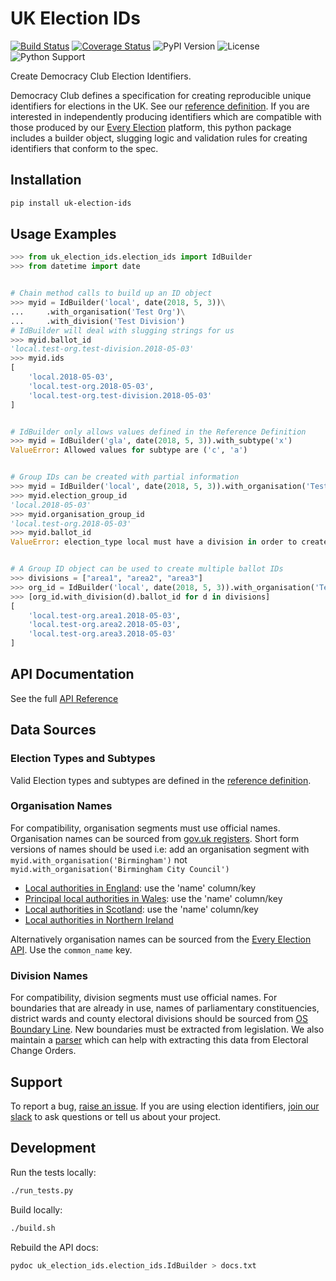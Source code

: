 # UK Election IDs

[![Build Status](https://travis-ci.org/DemocracyClub/uk-election-ids.svg?branch=master)](https://travis-ci.org/DemocracyClub/uk-election-ids)
[![Coverage Status](https://coveralls.io/repos/github/DemocracyClub/uk-election-ids/badge.svg?branch=master)](https://coveralls.io/github/DemocracyClub/uk-election-ids?branch=master)
![PyPI Version](https://img.shields.io/pypi/v/uk-election-ids.svg)
![License](https://img.shields.io/pypi/l/uk-election-ids.svg)
![Python Support](https://img.shields.io/pypi/pyversions/uk-election-ids.svg)

Create Democracy Club Election Identifiers.

Democracy Club defines a specification for creating reproducible unique identifiers for elections in the UK. See our [reference definition](https://elections.democracyclub.org.uk/reference_definition). If you are interested in independently producing identifiers which are compatible with those produced by our [Every Election](https://elections.democracyclub.org.uk/) platform, this python package includes a builder object, slugging logic and validation rules for creating identifiers that conform to the spec.

## Installation

```bash
pip install uk-election-ids
```

## Usage Examples

```python
>>> from uk_election_ids.election_ids import IdBuilder
>>> from datetime import date


# Chain method calls to build up an ID object
>>> myid = IdBuilder('local', date(2018, 5, 3))\
...     .with_organisation('Test Org')\
...     .with_division('Test Division')
# IdBuilder will deal with slugging strings for us
>>> myid.ballot_id
'local.test-org.test-division.2018-05-03'
>>> myid.ids
[
    'local.2018-05-03',
    'local.test-org.2018-05-03',
    'local.test-org.test-division.2018-05-03'
]


# IdBuilder only allows values defined in the Reference Definition
>>> myid = IdBuilder('gla', date(2018, 5, 3)).with_subtype('x')
ValueError: Allowed values for subtype are ('c', 'a')


# Group IDs can be created with partial information
>>> myid = IdBuilder('local', date(2018, 5, 3)).with_organisation('Test Org')
>>> myid.election_group_id
'local.2018-05-03'
>>> myid.organisation_group_id
'local.test-org.2018-05-03'
>>> myid.ballot_id
ValueError: election_type local must have a division in order to create a ballot id


# A Group ID object can be used to create multiple ballot IDs
>>> divisions = ["area1", "area2", "area3"]
>>> org_id = IdBuilder('local', date(2018, 5, 3)).with_organisation('Test Org')
>>> [org_id.with_division(d).ballot_id for d in divisions]
[
    'local.test-org.area1.2018-05-03',
    'local.test-org.area2.2018-05-03',
    'local.test-org.area3.2018-05-03'
]
```

## API Documentation

See the full [API Reference](https://github.com/DemocracyClub/uk-election-ids/blob/master/docs.txt)

## Data Sources

### Election Types and Subtypes

Valid Election types and subtypes are defined in the [reference definition](https://elections.democracyclub.org.uk/reference_definition).


### Organisation Names

For compatibility, organisation segments must use official names. Organisation names can be sourced from [gov.uk registers](https://www.registers.service.gov.uk/). Short form versions of names should be used i.e: add an organisation segment with `myid.with_organisation('Birmingham')` not `myid.with_organisation('Birmingham City Council')`

* [Local authorities in England](https://www.registers.service.gov.uk/registers/local-authority-eng/download): use the 'name' column/key
* [Principal local authorities in Wales](https://www.registers.service.gov.uk/registers/principal-local-authority/download): use the 'name' column/key
* [Local authorities in Scotland](https://www.registers.service.gov.uk/registers/local-authority-sct/download): use the 'name' column/key
* [Local authorities in Northern Ireland](https://www.registers.service.gov.uk/registers/local-authority-nir/download)

Alternatively organisation names can be sourced from the [Every Election API](https://elections.democracyclub.org.uk/api/organisations/). Use the `common_name` key.

### Division Names

For compatibility, division segments must use official names. For boundaries that are already in use, names of parliamentary constituencies, district wards and county electoral divisions should be sourced from [OS Boundary Line](https://www.ordnancesurvey.co.uk/business-and-government/products/boundary-line.html). New boundaries must be extracted from legislation. We also maintain a [parser](https://github.com/DemocracyClub/eco-parser) which can help with extracting this data from Electoral Change Orders.

## Support

To report a bug, [raise an issue](https://github.com/DemocracyClub/uk-election-ids/issues). If you are using election identifiers, [join our slack](https://slack.democracyclub.org.uk/) to ask questions or tell us about your project.

## Development

Run the tests locally:

```bash
./run_tests.py
```

Build locally:

```bash
./build.sh
```

Rebuild the API docs:

```bash
pydoc uk_election_ids.election_ids.IdBuilder > docs.txt
```
